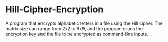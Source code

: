 # Hill-Cipher-Encryption
A program that encrypts alphabetic letters in a file using the Hill cipher. The matrix size can range from 2x2 to 9x9, and the program reads the encryption key and the file to be encrypted as command-line inputs.
